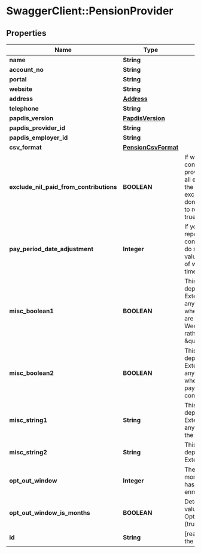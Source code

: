 # SwaggerClient::PensionProvider

## Properties
Name | Type | Description | Notes
------------ | ------------- | ------------- | -------------
**name** | **String** |  | 
**account_no** | **String** |  | [optional] 
**portal** | **String** |  | [optional] 
**website** | **String** |  | [optional] 
**address** | [**Address**](Address.md) |  | [optional] 
**telephone** | **String** |  | [optional] 
**papdis_version** | [**PapdisVersion**](PapdisVersion.md) |  | [optional] 
**papdis_provider_id** | **String** |  | [optional] 
**papdis_employer_id** | **String** |  | [optional] 
**csv_format** | [**PensionCsvFormat**](PensionCsvFormat.md) |  | [optional] 
**exclude_nil_paid_from_contributions** | **BOOLEAN** | If we&#x27;re sending contributions to an external provider then we&#x27;ll include all employees that were on the payrun.  If you want to exclude employees that don&#x27;t have any contributions to report then set this to true. | [optional] 
**pay_period_date_adjustment** | **Integer** | If you need to adjust the reported dates of the contributions then you can do so by setting a non-zero value here.  A negative value of will move the date back in time. | [optional] 
**misc_boolean1** | **BOOLEAN** | This field has different uses dependent on the ExternalDataProvider, if any.\\n  For Nest, it indicates whether or not contributions are reported as \&quot;Tax Weekly/Monthly\&quot; rather than just \&quot;Weekly/Monthly\&quot; | [optional] 
**misc_boolean2** | **BOOLEAN** | This field has different uses dependent on the ExternalDataProvider, if any.\\n  For Nest, it indicates whether or not to approve payments after submitting contributions | [optional] 
**misc_string1** | **String** | This field has different uses dependent on the ExternalDataProvider, if any.\\n  For Nest, it dictates the PaymentSource. | [optional] 
**misc_string2** | **String** | This field has different uses dependent on the ExternalDataProvider, if any. | [optional] 
**opt_out_window** | **Integer** | The number of days or months that an employee has to Opt out after being enrolled | [optional] 
**opt_out_window_is_months** | **BOOLEAN** | Determines whether the value given for OptOutWindow is in Months (true) or days (false) | [optional] 
**id** | **String** | [readonly] The unique id of the object | [optional] 

